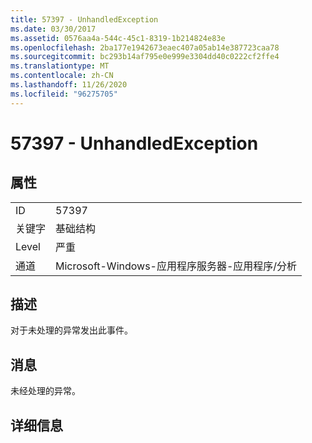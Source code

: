 ```yaml
---
title: 57397 - UnhandledException
ms.date: 03/30/2017
ms.assetid: 0576aa4a-544c-45c1-8319-1b214824e83e
ms.openlocfilehash: 2ba177e1942673eaec407a05ab14e387723caa78
ms.sourcegitcommit: bc293b14af795e0e999e3304dd40c0222cf2ffe4
ms.translationtype: MT
ms.contentlocale: zh-CN
ms.lasthandoff: 11/26/2020
ms.locfileid: "96275705"
---
```

# <a name="57397---unhandledexception"></a>57397 - UnhandledException

## <a name="properties"></a>属性  
  
|||  
|-|-|  
|ID|57397|  
|关键字|基础结构|  
|Level|严重|  
|通道|Microsoft-Windows-应用程序服务器-应用程序/分析|  
  
## <a name="description"></a>描述  

 对于未处理的异常发出此事件。  
  
## <a name="message"></a>消息  

 未经处理的异常。  
  
## <a name="details"></a>详细信息
